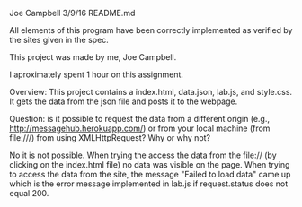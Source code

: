 Joe Campbell 3/9/16 README.md

All elements of this program have been correctly implemented as verified by the sites given in the spec.

This project was made by me, Joe Campbell.

I aproximately spent 1 hour on this assignment.

Overview: This project contains a index.html, data.json, lab.js, and style.css.  It gets the data
from the json file and posts it to the webpage.


Question: is it possible to request the data from a different origin (e.g., http://messagehub.herokuapp.com/) or from your local machine (from file:///) from using XMLHttpRequest? Why or why not?

No it is not possible.  When trying the access the data from the file:// (by clicking on the 
index.html file) no data was visible on the page.  When trying to access the data from the 
site, the message "Failed to load data" came up which is the error message implemented in 
lab.js if request.status does not equal 200.
